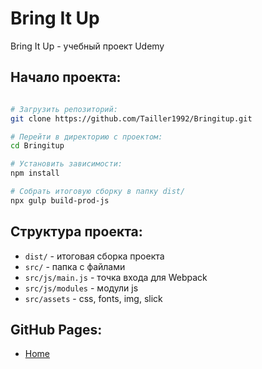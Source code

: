 # Bring It Up

Bring It Up - учебный проект Udemy

## Начало проекта:

```bash

# Загрузить репозиторий:
git clone https://github.com/Tailler1992/Bringitup.git

# Перейти в директорию с проектом:
cd Bringitup

# Установить зависимости:
npm install

# Собрать итоговую сборку в папку dist/
npx gulp build-prod-js

```

## Структура проекта:

- `dist/`          - итоговая сборка проекта
- `src/`           - папка с файлами
- `src/js/main.js` - точка входа для Webpack
- `src/js/modules` - модули js
- `src/assets`     - css, fonts, img, slick

## GitHub Pages:

- [Home](https://tailler1992.github.io/Bringitup//dist/)